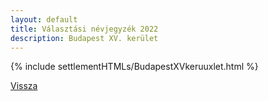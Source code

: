 ```yaml
---
layout: default
title: Választási névjegyzék 2022
description: Budapest XV. kerület
---
```


{% include settlementHTMLs/BudapestXVkeruuxlet.html %}

[Vissza](./)